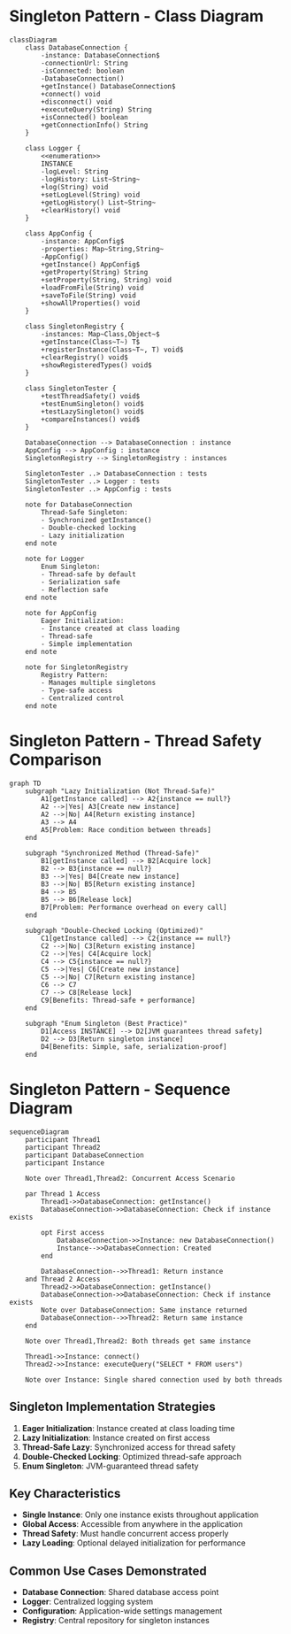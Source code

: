 # Singleton Pattern - Class Diagram

```mermaid
classDiagram
    class DatabaseConnection {
        -instance: DatabaseConnection$
        -connectionUrl: String
        -isConnected: boolean
        -DatabaseConnection()
        +getInstance() DatabaseConnection$
        +connect() void
        +disconnect() void
        +executeQuery(String) String
        +isConnected() boolean
        +getConnectionInfo() String
    }
    
    class Logger {
        <<enumeration>>
        INSTANCE
        -logLevel: String
        -logHistory: List~String~
        +log(String) void
        +setLogLevel(String) void
        +getLogHistory() List~String~
        +clearHistory() void
    }
    
    class AppConfig {
        -instance: AppConfig$
        -properties: Map~String,String~
        -AppConfig()
        +getInstance() AppConfig$
        +getProperty(String) String
        +setProperty(String, String) void
        +loadFromFile(String) void
        +saveToFile(String) void
        +showAllProperties() void
    }
    
    class SingletonRegistry {
        -instances: Map~Class,Object~$
        +getInstance(Class~T~) T$
        +registerInstance(Class~T~, T) void$
        +clearRegistry() void$
        +showRegisteredTypes() void$
    }
    
    class SingletonTester {
        +testThreadSafety() void$
        +testEnumSingleton() void$
        +testLazySingleton() void$
        +compareInstances() void$
    }
    
    DatabaseConnection --> DatabaseConnection : instance
    AppConfig --> AppConfig : instance
    SingletonRegistry --> SingletonRegistry : instances
    
    SingletonTester ..> DatabaseConnection : tests
    SingletonTester ..> Logger : tests
    SingletonTester ..> AppConfig : tests
    
    note for DatabaseConnection
        Thread-Safe Singleton:
        - Synchronized getInstance()
        - Double-checked locking
        - Lazy initialization
    end note
    
    note for Logger
        Enum Singleton:
        - Thread-safe by default
        - Serialization safe
        - Reflection safe
    end note
    
    note for AppConfig
        Eager Initialization:
        - Instance created at class loading
        - Thread-safe
        - Simple implementation
    end note
    
    note for SingletonRegistry
        Registry Pattern:
        - Manages multiple singletons
        - Type-safe access
        - Centralized control
    end note
```

# Singleton Pattern - Thread Safety Comparison

```mermaid
graph TD
    subgraph "Lazy Initialization (Not Thread-Safe)"
        A1[getInstance called] --> A2{instance == null?}
        A2 -->|Yes| A3[Create new instance]
        A2 -->|No| A4[Return existing instance]
        A3 --> A4
        A5[Problem: Race condition between threads]
    end
    
    subgraph "Synchronized Method (Thread-Safe)"
        B1[getInstance called] --> B2[Acquire lock]
        B2 --> B3{instance == null?}
        B3 -->|Yes| B4[Create new instance]
        B3 -->|No| B5[Return existing instance]
        B4 --> B5
        B5 --> B6[Release lock]
        B7[Problem: Performance overhead on every call]
    end
    
    subgraph "Double-Checked Locking (Optimized)"
        C1[getInstance called] --> C2{instance == null?}
        C2 -->|No| C3[Return existing instance]
        C2 -->|Yes| C4[Acquire lock]
        C4 --> C5{instance == null?}
        C5 -->|Yes| C6[Create new instance]
        C5 -->|No| C7[Return existing instance]
        C6 --> C7
        C7 --> C8[Release lock]
        C9[Benefits: Thread-safe + performance]
    end
    
    subgraph "Enum Singleton (Best Practice)"
        D1[Access INSTANCE] --> D2[JVM guarantees thread safety]
        D2 --> D3[Return singleton instance]
        D4[Benefits: Simple, safe, serialization-proof]
    end
```

# Singleton Pattern - Sequence Diagram

```mermaid
sequenceDiagram
    participant Thread1
    participant Thread2
    participant DatabaseConnection
    participant Instance
    
    Note over Thread1,Thread2: Concurrent Access Scenario
    
    par Thread 1 Access
        Thread1->>DatabaseConnection: getInstance()
        DatabaseConnection->>DatabaseConnection: Check if instance exists
        
        opt First access
            DatabaseConnection->>Instance: new DatabaseConnection()
            Instance-->>DatabaseConnection: Created
        end
        
        DatabaseConnection-->>Thread1: Return instance
    and Thread 2 Access
        Thread2->>DatabaseConnection: getInstance()
        DatabaseConnection->>DatabaseConnection: Check if instance exists
        Note over DatabaseConnection: Same instance returned
        DatabaseConnection-->>Thread2: Return same instance
    end
    
    Note over Thread1,Thread2: Both threads get same instance
    
    Thread1->>Instance: connect()
    Thread2->>Instance: executeQuery("SELECT * FROM users")
    
    Note over Instance: Single shared connection used by both threads
```

## Singleton Implementation Strategies

1. **Eager Initialization**: Instance created at class loading time
2. **Lazy Initialization**: Instance created on first access
3. **Thread-Safe Lazy**: Synchronized access for thread safety
4. **Double-Checked Locking**: Optimized thread-safe approach
5. **Enum Singleton**: JVM-guaranteed thread safety

## Key Characteristics

- **Single Instance**: Only one instance exists throughout application
- **Global Access**: Accessible from anywhere in the application
- **Thread Safety**: Must handle concurrent access properly
- **Lazy Loading**: Optional delayed initialization for performance

## Common Use Cases Demonstrated

- **Database Connection**: Shared database access point
- **Logger**: Centralized logging system
- **Configuration**: Application-wide settings management
- **Registry**: Central repository for singleton instances 